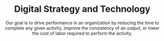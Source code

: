 ---
layout: service
order: 4
title: "Digital Strategy and Technology"
subtitle: "Our goal is to drive performance in an organization by reducing the time to complete any given activity, improve the consistency of an output, or lower the cost of labor required to perform the activity."
intro: "SLKone’s digital strategy consulting helps businesses unlock the full potential of their technology investments. By streamlining IT infrastructure and implementing advanced automation like Robotic Process Automation (RPA), we enable your organization to scale efficiently. We categorize systems based on their support for activity completion: making activities easier to complete, serving as tools for completing activities, or performing activities autonomously. Our goal is to drive performance by reducing activity completion time, improving output consistency, and lowering labor costs."
approach: "We take a pragmatic approach to digital strategy and technology implementation. By aligning technology initiatives with business goals, we ensure that every digital investment contributes directly to your organization's success. Our team combines deep technical expertise with broad business acumen to deliver solutions that not only leverage cutting-edge technology but also drive tangible business outcomes."
impact_title: "Our Impact"
impact_intro: "Implementing effective digital strategies can lead to transformative improvements, including:"
impact:
  - "25-30% reduction in operational costs through automation"
  - "20-25% improvement in operational efficiency"
  - "15-20% increase in data-driven decision-making"
  - "30-35% enhancement in customer engagement through digital tools"
  - "40-50% acceleration in time-to-market for new products"
impact_conclusion: "Our clients achieve streamlined operations, enhanced technological capabilities, and improved business agility, positioning their organizations to thrive in a rapidly evolving digital landscape."
why_choose:
  - "Strategic Alignment: Ensuring technology initiatives are in line with business objectives."
  - "Advanced Expertise: Leveraging the latest technological advancements for your benefit."
  - "Customized Solutions: Tailored digital strategies to fit your unique business needs."
  - "Proven Track Record: Successful digital transformations across various industries."
  - "Continuous Support: Ongoing assistance to maintain and enhance digital initiatives."
  - "Data-Driven Approach: Utilizing analytics to inform and optimize digital strategies."
cta: "Ready to drive your digital transformation? Contact SLKone today to discover how our Digital Strategy and Technology services can elevate your business operations and performance."
icon: "fa-computer"
---